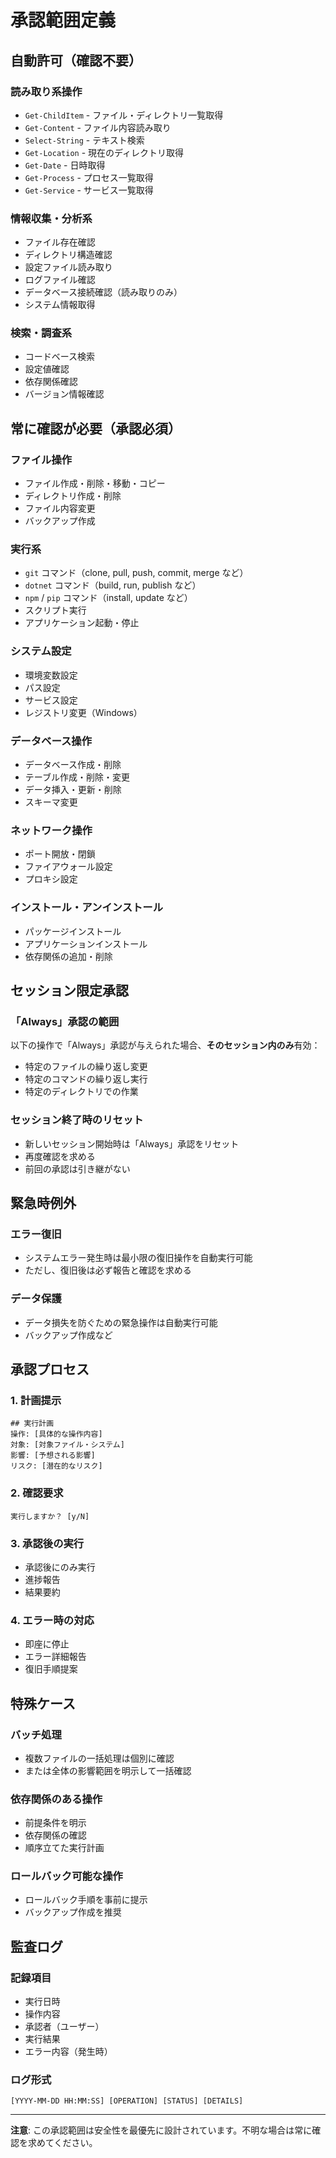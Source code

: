 # 承認範囲定義

## 自動許可（確認不要）

### 読み取り系操作
- `Get-ChildItem` - ファイル・ディレクトリ一覧取得
- `Get-Content` - ファイル内容読み取り
- `Select-String` - テキスト検索
- `Get-Location` - 現在のディレクトリ取得
- `Get-Date` - 日時取得
- `Get-Process` - プロセス一覧取得
- `Get-Service` - サービス一覧取得

### 情報収集・分析系
- ファイル存在確認
- ディレクトリ構造確認
- 設定ファイル読み取り
- ログファイル確認
- データベース接続確認（読み取りのみ）
- システム情報取得

### 検索・調査系
- コードベース検索
- 設定値確認
- 依存関係確認
- バージョン情報確認

## 常に確認が必要（承認必須）

### ファイル操作
- ファイル作成・削除・移動・コピー
- ディレクトリ作成・削除
- ファイル内容変更
- バックアップ作成

### 実行系
- `git` コマンド（clone, pull, push, commit, merge など）
- `dotnet` コマンド（build, run, publish など）
- `npm` / `pip` コマンド（install, update など）
- スクリプト実行
- アプリケーション起動・停止

### システム設定
- 環境変数設定
- パス設定
- サービス設定
- レジストリ変更（Windows）

### データベース操作
- データベース作成・削除
- テーブル作成・削除・変更
- データ挿入・更新・削除
- スキーマ変更

### ネットワーク操作
- ポート開放・閉鎖
- ファイアウォール設定
- プロキシ設定

### インストール・アンインストール
- パッケージインストール
- アプリケーションインストール
- 依存関係の追加・削除

## セッション限定承認

### 「Always」承認の範囲
以下の操作で「Always」承認が与えられた場合、**そのセッション内のみ**有効：

- 特定のファイルの繰り返し変更
- 特定のコマンドの繰り返し実行
- 特定のディレクトリでの作業

### セッション終了時のリセット
- 新しいセッション開始時は「Always」承認をリセット
- 再度確認を求める
- 前回の承認は引き継がない

## 緊急時例外

### エラー復旧
- システムエラー発生時は最小限の復旧操作を自動実行可能
- ただし、復旧後は必ず報告と確認を求める

### データ保護
- データ損失を防ぐための緊急操作は自動実行可能
- バックアップ作成など

## 承認プロセス

### 1. 計画提示
```
## 実行計画
操作: [具体的な操作内容]
対象: [対象ファイル・システム]
影響: [予想される影響]
リスク: [潜在的なリスク]
```

### 2. 確認要求
```
実行しますか？ [y/N]
```

### 3. 承認後の実行
- 承認後にのみ実行
- 進捗報告
- 結果要約

### 4. エラー時の対応
- 即座に停止
- エラー詳細報告
- 復旧手順提案

## 特殊ケース

### バッチ処理
- 複数ファイルの一括処理は個別に確認
- または全体の影響範囲を明示して一括確認

### 依存関係のある操作
- 前提条件を明示
- 依存関係の確認
- 順序立てた実行計画

### ロールバック可能な操作
- ロールバック手順を事前に提示
- バックアップ作成を推奨

## 監査ログ

### 記録項目
- 実行日時
- 操作内容
- 承認者（ユーザー）
- 実行結果
- エラー内容（発生時）

### ログ形式
```
[YYYY-MM-DD HH:MM:SS] [OPERATION] [STATUS] [DETAILS]
```

---

**注意**: この承認範囲は安全性を最優先に設計されています。不明な場合は常に確認を求めてください。